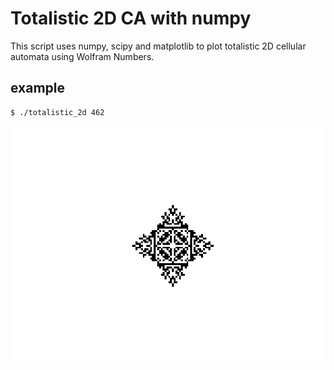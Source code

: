 # Totalistic 2D CA with numpy

This script uses numpy, scipy and matplotlib to plot totalistic 2D cellular
automata using Wolfram Numbers.

## example

	$ ./totalistic_2d 462

![totalistic CA 462](https://github.com/williamholland/totalistic_2dca/blob/master/Figure_1.png)
